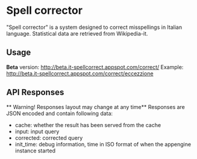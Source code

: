 Spell corrector
===============

"Spell corrector" is a system designed to correct misspellings in Italian language. Statistical data are retrieved from Wikipedia-it.

Usage
-----
**Beta** version: http://beta.it-spellcorrect.appspot.com/correct/<query>
Example: http://beta.it-spellcorrect.appspot.com/correct/eccezzione

API Responses
-----
** Warning! Responses layout may change at any time**
Responses are JSON encoded and contain following data:
- cache: whether the result has been served from the cache
- input: input query
- corrected: corrected query
- init_time: debug information, time in ISO format of when the appengine instance started
